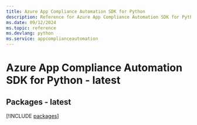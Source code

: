 ```yaml
---
title: Azure App Compliance Automation SDK for Python
description: Reference for Azure App Compliance Automation SDK for Python
ms.date: 09/12/2024
ms.topic: reference
ms.devlang: python
ms.service: appcomplianceautomation
---
```

# Azure App Compliance Automation SDK for Python - latest
## Packages - latest
[!INCLUDE [packages](app-compliance-automation-index.md)]